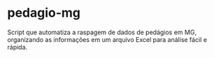 # pedagio-mg
Script que automatiza a raspagem de dados de pedágios em MG, organizando as informações em um arquivo Excel para análise fácil e rápida.
